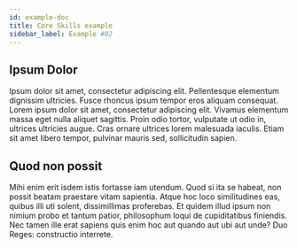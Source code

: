 ```yaml
---
id: example-doc
title: Core Skills example
sidebar_label: Example #02
---
```


## Ipsum Dolor

Ipsum dolor sit amet, consectetur adipiscing elit. Pellentesque elementum dignissim ultricies. Fusce rhoncus ipsum tempor eros aliquam consequat. Lorem ipsum dolor sit amet, consectetur adipiscing elit. Vivamus elementum massa eget nulla aliquet sagittis. Proin odio tortor, vulputate ut odio in, ultrices ultricies augue. Cras ornare ultrices lorem malesuada iaculis. Etiam sit amet libero tempor, pulvinar mauris sed, sollicitudin sapien.

## Quod non possit

Mihi enim erit isdem istis fortasse iam utendum. Quod si ita se habeat, non possit beatam praestare vitam sapientia. Atque hoc loco similitudines eas, quibus illi uti solent, dissimillimas proferebas. Et quidem illud ipsum non nimium probo et tantum patior, philosophum loqui de cupiditatibus finiendis. Nec tamen ille erat sapiens quis enim hoc aut quando aut ubi aut unde? Duo Reges: constructio interrete.
